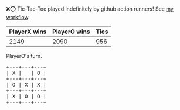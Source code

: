 :x::o: Tic-Tac-Toe played indefinitely by github action runners! See [my workflow](.github/workflows/play.yaml).

|PlayerX wins|PlayerO wins|Ties|
|-|-|-|
|2149|2090|956|

PlayerO's turn.

<pre>
+---+---+---+
| X |   | O |
+---+---+---+
| O | X | X |
+---+---+---+
| X | O | O |
+---+---+---+
</pre>